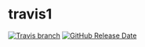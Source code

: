 # travis1
[![Travis branch](https://img.shields.io/travis/rust-lang/rust/master.svg)]()
[![GitHub Release Date](https://img.shields.io/github/release-date/SubtitleEdit/subtitleedit.svg)]()
